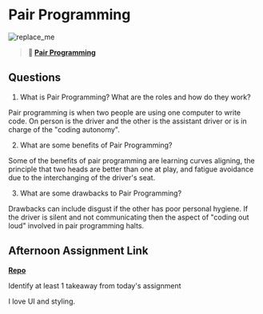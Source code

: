# Pair Programming

![replace_me](https://codeworks.blob.core.windows.net/public/assets/img/illustrations/placeholder.svg)

> **📖 [Pair Programming](https://codeworksacademy.com/fs-student-guide/resources/wk7/01-Pair-Programming)**

## Questions

1. What is Pair Programming? What are the roles and how do they work?

Pair programming is when two people are using one computer to write code. On person is the driver and the other is the assistant driver or is in charge of the "coding autonomy". 

2. What are some benefits of Pair Programming?

Some of the benefits of pair programming are learning curves aligning, the principle that two heads are better than one at play, and fatigue avoidance due to the interchanging of the driver's seat.

3. What are some drawbacks to Pair Programming?

Drawbacks can include disgust if the other has poor personal hygiene. If the driver is silent and not communicating then the aspect of "coding out loud" involved in pair programming halts. 

## Afternoon Assignment Link

**[Repo](https://github.com/havenfricke/PlanIt)**

Identify at least 1 takeaway from today's assignment

I love UI and styling.
